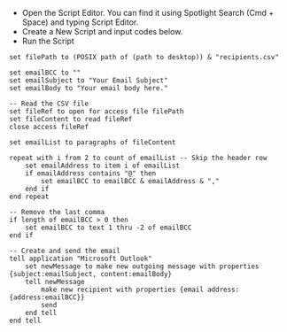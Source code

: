 - Open the Script Editor. You can find it using Spotlight Search (Cmd + Space) and typing Script Editor.
- Create a New Script and input codes below.
- Run the Script

```
set filePath to (POSIX path of (path to desktop)) & "recipients.csv"

set emailBCC to ""
set emailSubject to "Your Email Subject"
set emailBody to "Your email body here."

-- Read the CSV file
set fileRef to open for access file filePath
set fileContent to read fileRef
close access fileRef

set emailList to paragraphs of fileContent

repeat with i from 2 to count of emailList -- Skip the header row
    set emailAddress to item i of emailList
    if emailAddress contains "@" then
        set emailBCC to emailBCC & emailAddress & ","
    end if
end repeat

-- Remove the last comma
if length of emailBCC > 0 then
    set emailBCC to text 1 thru -2 of emailBCC
end if

-- Create and send the email
tell application "Microsoft Outlook"
    set newMessage to make new outgoing message with properties {subject:emailSubject, content:emailBody}
    tell newMessage
        make new recipient with properties {email address:{address:emailBCC}}
        send
    end tell
end tell

```

